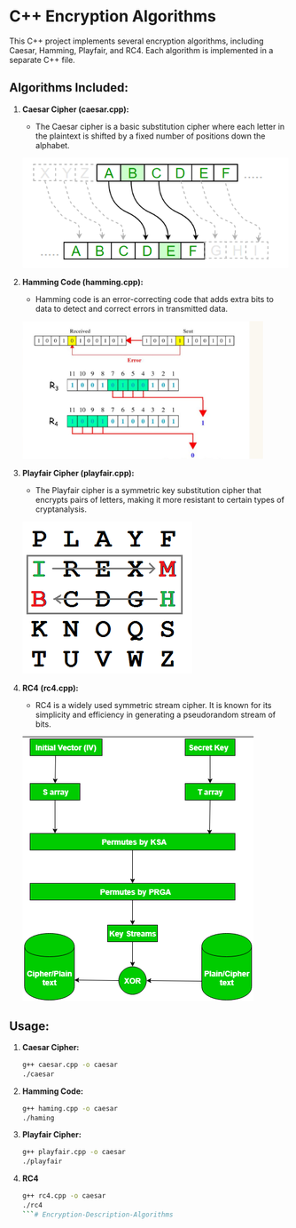 # C++ Encryption Algorithms

This C++ project implements several encryption algorithms, including Caesar, Hamming, Playfair, and RC4. Each algorithm is implemented in a separate C++ file.

## Algorithms Included:

1. **Caesar Cipher (caesar.cpp):**
   - The Caesar cipher is a basic substitution cipher where each letter in the plaintext is shifted by a fixed number of positions down the alphabet.

   ![caesar](pictures/caesar.png)

2. **Hamming Code (hamming.cpp):**
   - Hamming code is an error-correcting code that adds extra bits to data to detect and correct errors in transmitted data.

   ![haming](pictures/haming.png)

3. **Playfair Cipher (playfair.cpp):**
   - The Playfair cipher is a symmetric key substitution cipher that encrypts pairs of letters, making it more resistant to certain types of cryptanalysis.

   ![playfair](pictures/playfair.png)

4. **RC4 (rc4.cpp):**
   - RC4 is a widely used symmetric stream cipher. It is known for its simplicity and efficiency in generating a pseudorandom stream of bits.

   ![rc4](pictures/rc4.png)

## Usage:

1. **Caesar Cipher:**
   ```bash
   g++ caesar.cpp -o caesar
   ./caesar
   ```

2. **Hamming Code:**
   ```bash
   g++ haming.cpp -o caesar
   ./haming
   ```

3. **Playfair Cipher:**
   ```bash
   g++ playfair.cpp -o caesar
   ./playfair 
   ```

4. **RC4**
   ```bash
   g++ rc4.cpp -o caesar
   ./rc4 
   ```#   E n c r y p t i o n - D e s c r i p t i o n - A l g o r i t h m s 
 
 
